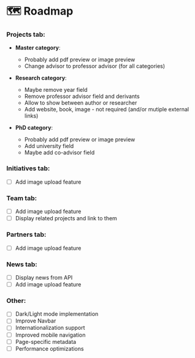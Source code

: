 # 🗺️ Roadmap

### Projects tab:

- **Master category**:

  - Probably add pdf preview or image preview
  - Change advisor to professor advisor (for all categories)

- **Research category**:

  - Maybe remove year field
  - Remove professor advisor field and derivants
  - Allow to show between author or researcher
  - Add website, book, image - not required (and/or mutiple external links)

- **PhD category**:

  - Probably add pdf preview or image preview
  - Add university field
  - Maybe add co-advisor field

### Initiatives tab:

- [ ] Add image upload feature

### Team tab:

- [ ] Add image upload feature
- [ ] Display related projects and link to them

### Partners tab:

- [ ] Add image upload feature

### News tab:

- [ ] Display news from API
- [ ] Add image upload feature

### Other:

- [ ] Dark/Light mode implementation
- [ ] Improve Navbar
- [ ] Internationalization support
- [ ] Improved mobile navigation
- [ ] Page-specific metadata
- [ ] Performance optimizations
